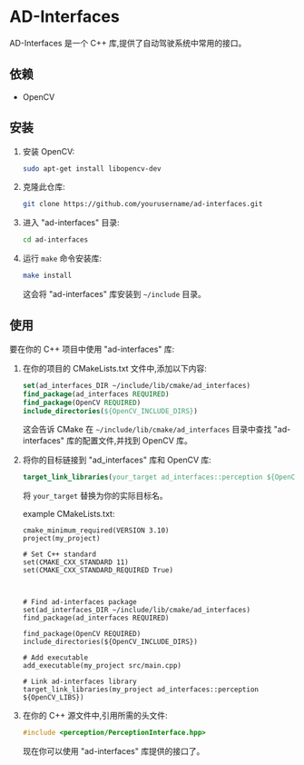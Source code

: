
# AD-Interfaces

AD-Interfaces 是一个 C++ 库,提供了自动驾驶系统中常用的接口。

## 依赖

- OpenCV

## 安装

1. 安装 OpenCV:
   ```bash
   sudo apt-get install libopencv-dev
   ```

2. 克隆此仓库:
   ```bash
   git clone https://github.com/yourusername/ad-interfaces.git
   ```

3. 进入 "ad-interfaces" 目录:
   ```bash
   cd ad-interfaces
   ```

4. 运行 `make` 命令安装库:
   ```bash
   make install
   ```

   这会将 "ad-interfaces" 库安装到 `~/include` 目录。

## 使用

要在你的 C++ 项目中使用 "ad-interfaces" 库:

1. 在你的项目的 CMakeLists.txt 文件中,添加以下内容:
   ```cmake
   set(ad_interfaces_DIR ~/include/lib/cmake/ad_interfaces)
   find_package(ad_interfaces REQUIRED)
   find_package(OpenCV REQUIRED)
   include_directories(${OpenCV_INCLUDE_DIRS})
   ```

   这会告诉 CMake 在 `~/include/lib/cmake/ad_interfaces` 目录中查找 "ad-interfaces" 库的配置文件,并找到 OpenCV 库。

2. 将你的目标链接到 "ad_interfaces" 库和 OpenCV 库:
   ```cmake
   target_link_libraries(your_target ad_interfaces::perception ${OpenCV_LIBS})
   ```

   将 `your_target` 替换为你的实际目标名。

   example CMakeLists.txt:
    ```
    cmake_minimum_required(VERSION 3.10)
    project(my_project)

    # Set C++ standard
    set(CMAKE_CXX_STANDARD 11)
    set(CMAKE_CXX_STANDARD_REQUIRED True)



    # Find ad-interfaces package
    set(ad_interfaces_DIR ~/include/lib/cmake/ad_interfaces)
    find_package(ad_interfaces REQUIRED)

    find_package(OpenCV REQUIRED)
    include_directories(${OpenCV_INCLUDE_DIRS})

    # Add executable
    add_executable(my_project src/main.cpp)

    # Link ad-interfaces library
    target_link_libraries(my_project ad_interfaces::perception ${OpenCV_LIBS})
    ```

3. 在你的 C++ 源文件中,引用所需的头文件:
   ```cpp
   #include <perception/PerceptionInterface.hpp>
   ```

   现在你可以使用 "ad-interfaces" 库提供的接口了。

